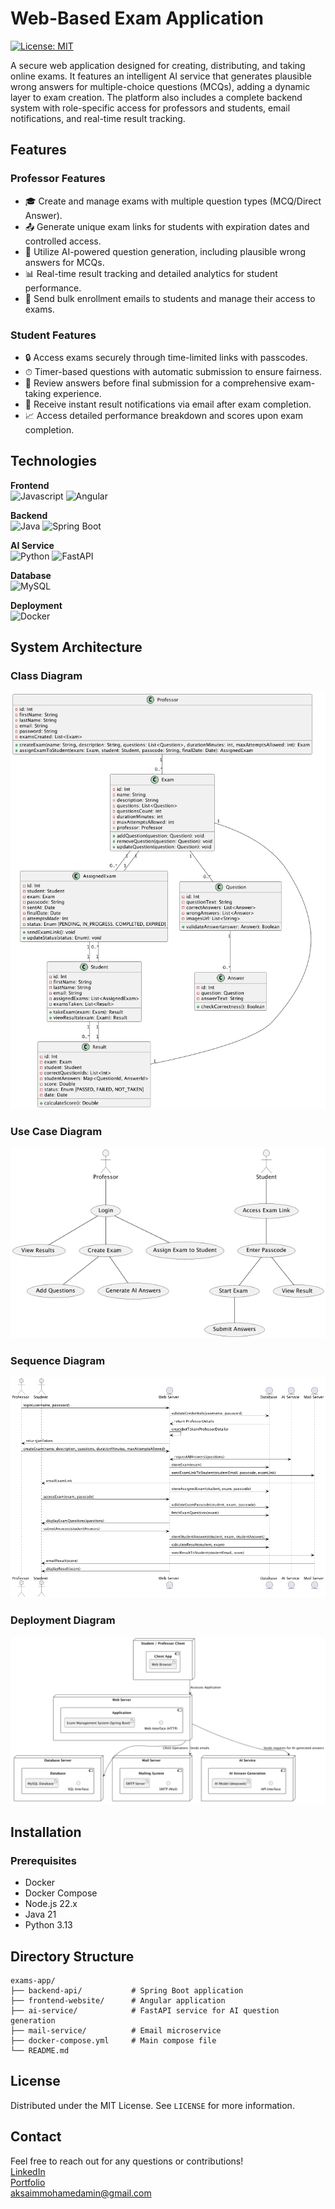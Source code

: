 # Web-Based Exam Application

[![License: MIT](https://img.shields.io/badge/License-MIT-yellow.svg)](https://opensource.org/licenses/MIT)

A secure web application designed for creating, distributing, and taking online exams. It features an intelligent AI service that generates plausible wrong answers for multiple-choice questions (MCQs), adding a dynamic layer to exam creation. The platform also includes a complete backend system with role-specific access for professors and students, email notifications, and real-time result tracking.

## Features

### Professor Features
- 🎓 Create and manage exams with multiple question types (MCQ/Direct Answer).
- 📤 Generate unique exam links for students with expiration dates and controlled access.
- 🤖 Utilize AI-powered question generation, including plausible wrong answers for MCQs.
- 📊 Real-time result tracking and detailed analytics for student performance.
- 📧 Send bulk enrollment emails to students and manage their access to exams.

### Student Features
- 🔒 Access exams securely through time-limited links with passcodes.
- ⏱ Timer-based questions with automatic submission to ensure fairness.
- 📝 Review answers before final submission for a comprehensive exam-taking experience.
- 📩 Receive instant result notifications via email after exam completion.
- 📈 Access detailed performance breakdown and scores upon exam completion.

## Technologies

**Frontend**  
![Javascript](https://img.shields.io/badge/JavaScript--F7DF1E?logo=javascript)
![Angular](https://img.shields.io/badge/Angular-19-DD0031?logo=angular)

**Backend**  
![Java](https://img.shields.io/badge/Java-21-007396?logo=openjdk)
![Spring Boot](https://img.shields.io/badge/Spring_Boot-3.4.5-6DB33F?logo=springboot)

**AI Service**  
![Python](https://img.shields.io/badge/Python-3.11-3776AB?logo=python)
![FastAPI](https://img.shields.io/badge/FastAPI-0.68+-009688?logo=fastapi)

**Database**  
![MySQL](https://img.shields.io/badge/Mysql--336791?logo=mysql)

**Deployment**  
![Docker](https://img.shields.io/badge/Docker--2496ED?logo=docker)

## System Architecture

### Class Diagram
![Class Diagram](class-diagram.png)
### Use Case Diagram
![Use Case Diagram](use-case-diagram.png)
### Sequence Diagram
![Sequence Diagram](sequence-diagram.png)
### Deployment Diagram
![Deployment Diagram](deployment-diagram.png)

## Installation
### Prerequisites
- Docker
- Docker Compose
- Node.js 22.x
- Java 21
- Python 3.13

## Directory Structure
```
exams-app/
├── backend-api/           # Spring Boot application
├── frontend-website/      # Angular application 
├── ai-service/            # FastAPI service for AI question generation
├── mail-service/          # Email microservice
├── docker-compose.yml     # Main compose file
└── README.md 
```



## License
Distributed under the MIT License. See `LICENSE` for more information.

## Contact
Feel free to reach out for any questions or contributions!  
[LinkedIn](https://www.linkedin.com/in/aksaimamin)  
[Portfolio](https://aksaim.me)  
[aksaimmohamedamin@gmail.com](mailto:aksaimmohamedamin@gmail.com)
